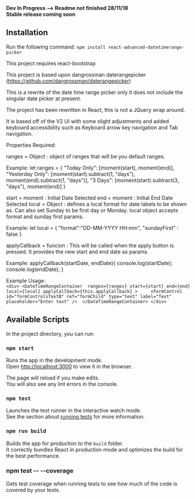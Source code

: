 <b> 
Dev In Progress --> Readme not finished 28/11/18
<br>
Stable release coming soon 
</b>
<br>

## Installation
Run the following command:
`npm install react-advanced-datetimerange-picker`

This project requires react-bootstrap

This project is based upon dangrossman daterangepicker (https://github.com/dangrossman/daterangepicker)

This is a rewrite of the date time range picker only it does not include the singular date picker at present. 

The project has been rewritten in React, this is not a JQuery wrap around. 

It is based off of the V2 UI with some slight adjustments and added keyboard accessibility such as Keyboard arrow key navigation and Tab navigation. 

Properties Required:

ranges = Object : object of ranges that will be you default ranges. 

Example: let ranges = {
            "Today Only": [moment(start), moment(end)],
            "Yesterday Only": [moment(start).subtract(1, "days"), moment(end).subtract(1, "days")],
            "3 Days": [moment(start).subtract(3, "days"), moment(end)]
        }

start = moment : Initial Date Selected
end = moment : Initial End Date Selected
local = Object : defines a local format for date labels to be shown as. Can also set Sunday to be first day or Monday. local object accepts format and sunday first params.

Example: 
let local = {
            "format":"DD-MM-YYYY HH:mm",
            "sundayFirst" : false
        }

applyCallback = funcion : This will be called when the apply button is pressed. It provides the new start and end date as params

Example: 
applyCallback(startDate, endDate){
        console.log(startDate);
        console.log(endDate);
    }

Example Usage: <br>
    ```
    <div>
        <DateTimeRangeContainer 
            ranges={ranges}
            start={start}
            end={end}
            local={local}
            applyCallback={this.applyCallback}
        >    
            <FormControl
            id="formControlsTextB"
            ref="formChild"
            type="text"
            label="Text"
            placeholder="Enter text"
            /> 
        </DateTimeRangeContainer>
    </div>
    ```


## Available Scripts

In the project directory, you can run:

### `npm start`

Runs the app in the development mode.<br>
Open [http://localhost:3000](http://localhost:3000) to view it in the browser.

The page will reload if you make edits.<br>
You will also see any lint errors in the console.

### `npm test`

Launches the test runner in the interactive watch mode.<br>
See the section about [running tests](https://facebook.github.io/create-react-app/docs/running-tests) for more information.

### `npm run build`

Builds the app for production to the `build` folder.<br>
It correctly bundles React in production mode and optimizes the build for the best performance.

### npm test -- --coverage

Gets test coverage when running tests to see how much of the code is covered by your tests.